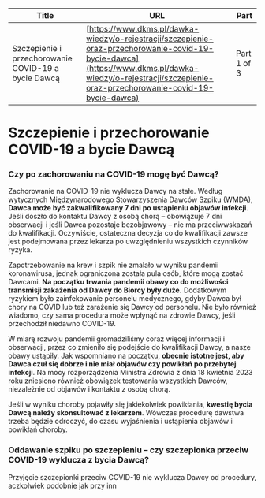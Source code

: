 | **Title**       | **URL**           | **Part**              |
|-----------------|-------------------|-----------------------|
| Szczepienie i przechorowanie COVID-19 a bycie Dawcą         | [https://www.dkms.pl/dawka-wiedzy/o-rejestracji/szczepienie-oraz-przechorowanie-covid-19-bycie-dawca](https://www.dkms.pl/dawka-wiedzy/o-rejestracji/szczepienie-oraz-przechorowanie-covid-19-bycie-dawca)    | Part 1 of 3          |

# Szczepienie i przechorowanie COVID-19 a bycie Dawcą

### Czy po zachorowaniu na COVID\-19 mogę być Dawcą?


Zachorowanie na COVID\-19 nie wyklucza Dawcy na stałe. Według wytycznych Międzynarodowego Stowarzyszenia Dawców Szpiku (WMDA), **Dawca może być zakwalifikowany 7 dni po ustąpieniu objawów infekcji**. Jeśli doszło do kontaktu Dawcy z osobą chorą – obowiązuje 7 dni obserwacji i jeśli Dawca pozostaje bezobjawowy – nie ma przeciwwskazań do kwalifikacji. Oczywiście, ostateczna decyzja co do kwalifikacji zawsze jest podejmowana przez lekarza po uwzględnieniu wszystkich czynników ryzyka.


Zapotrzebowanie na krew i szpik nie zmalało w wyniku pandemii koronawirusa, jednak ograniczona została pula osób, które mogą zostać Dawcami. **Na początku trwania pandemii obawy co do możliwości transmisji zakażenia od Dawcy do Biorcy były duże.** Dodatkowym ryzykiem było zainfekowanie personelu medycznego, gdyby Dawca był chory na COVID lub też zarażenie się Dawcy od personelu. Nie było również wiadomo, czy sama procedura może wpłynąć na zdrowie Dawcy, jeśli przechodził niedawno COVID\-19\.


W miarę rozwoju pandemii gromadziliśmy coraz więcej informacji i obserwacji, przez co zmieniło się podejście do kwalifikacji Dawcy, a nasze obawy ustąpiły. Jak wspomniano na początku, **obecnie istotne jest, aby Dawca czuł się dobrze i nie miał objawów czy powikłań po przebytej infekcji**. Na mocy rozporządzenia Ministra Zdrowia z dnia 18 kwietnia 2023 roku zniesiono również obowiązek testowania wszystkich Dawców, niezależnie od objawów i kontaktu z osobą chorą.


Jeśli w wyniku choroby pojawiły się jakiekolwiek powikłania, **kwestię bycia Dawcą należy skonsultować z lekarzem**. Wówczas procedurę dawstwa trzeba będzie odroczyć, do czasu wyjaśnienia i ustąpienia objawów i powikłań choroby.


### Oddawanie szpiku po szczepieniu – czy szczepionka przeciw COVID\-19 wyklucza z bycia Dawcą?


Przyjęcie szczepionki przeciw COVID\-19 nie wyklucza Dawcy od procedury, aczkolwiek podobnie jak przy inn
